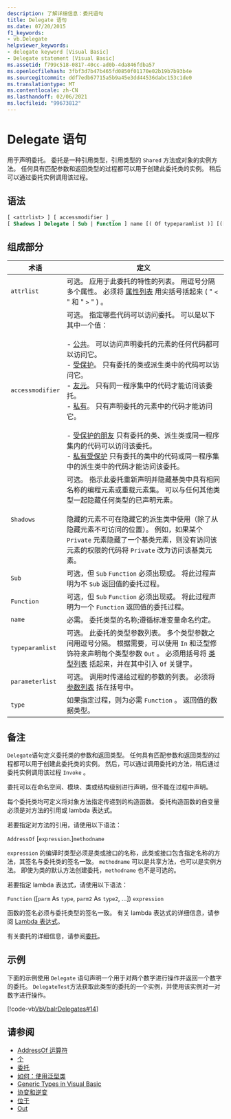 ```yaml
---
description: 了解详细信息：委托语句
title: Delegate 语句
ms.date: 07/20/2015
f1_keywords:
- vb.Delegate
helpviewer_keywords:
- delegate keyword [Visual Basic]
- Delegate statement [Visual Basic]
ms.assetid: f799c518-0817-40cc-ad0b-4da846fdba57
ms.openlocfilehash: 3fbf3d7b47b465fd0850f01170e02b19b7b93b4e
ms.sourcegitcommit: ddf7edb67715a5b9a45e3dd44536dabc153c1de0
ms.translationtype: MT
ms.contentlocale: zh-CN
ms.lasthandoff: 02/06/2021
ms.locfileid: "99673812"
---
```

# <a name="delegate-statement"></a>Delegate 语句

用于声明委托。 委托是一种引用类型，引用类型的 `Shared` 方法或对象的实例方法。 任何具有匹配参数和返回类型的过程都可以用于创建此委托类的实例。 稍后可以通过委托实例调用该过程。  
  
## <a name="syntax"></a>语法  
  
```vb  
[ <attrlist> ] [ accessmodifier ] _  
[ Shadows ] Delegate [ Sub | Function ] name [( Of typeparamlist )] [([ parameterlist ])] [ As type ]  
```  
  
## <a name="parts"></a>组成部分  
  
|术语|定义|  
|---|---|  
|`attrlist`|可选。 应用于此委托的特性的列表。 用逗号分隔多个属性。 必须将 [属性列表](attribute-list.md) 用尖括号括起来 ( " `<` " 和 " `>` " ) 。|  
|`accessmodifier`|可选。 指定哪些代码可以访问委托。 可以是以下其中一个值：<br /><br /> - [公共](../modifiers/public.md)。 可以访问声明委托的元素的任何代码都可以访问它。<br />-   [受保护](../modifiers/protected.md)。 只有委托的类或派生类中的代码可以访问它。<br />-   [友元](../modifiers/friend.md)。 只有同一程序集中的代码才能访问该委托。<br />- [私有](../modifiers/private.md)。 只有声明委托的元素中的代码才能访问它。<br /><br /> - [受保护的朋友](../modifiers/protected-friend.md) 只有委托的类、派生类或同一程序集内的代码可以访问该委托。 <br />- [私有受保护](../modifiers/private-protected.md) 只有委托的类中的代码或同一程序集中的派生类中的代码才能访问该委托。 |  
|`Shadows`|可选。 指示此委托重新声明并隐藏基类中具有相同名称的编程元素或重载元素集。 可以与任何其他类型一起隐藏任何类型的已声明元素。<br /><br /> 隐藏的元素不可在隐藏它的派生类中使用（除了从隐藏元素不可访问的位置）。 例如，如果某个 `Private` 元素隐藏了一个基类元素，则没有访问该元素的权限的代码将 `Private` 改为访问该基类元素。|  
|`Sub`|可选，但 `Sub` `Function` 必须出现或。 将此过程声明为不 `Sub` 返回值的委托过程。|  
|`Function`|可选，但 `Sub` `Function` 必须出现或。 将此过程声明为一个 `Function` 返回值的委托过程。|  
|`name`|必需。 委托类型的名称;遵循标准变量命名约定。|  
|`typeparamlist`|可选。 此委托的类型参数列表。 多个类型参数之间用逗号分隔。 根据需要，可以使用 `In` 和泛型修饰符来声明每个类型参数 `Out` 。 必须用括号将 [类型列表](type-list.md) 括起来，并在其中引入 `Of` 关键字。|  
|`parameterlist`|可选。 调用时传递给过程的参数的列表。 必须将 [参数列表](parameter-list.md) 括在括号中。|  
|`type`|如果指定过程，则为必需 `Function` 。 返回值的数据类型。|  
  
## <a name="remarks"></a>备注  

 `Delegate`语句定义委托类的参数和返回类型。 任何具有匹配参数和返回类型的过程都可以用于创建此委托类的实例。 然后，可以通过调用委托的方法，稍后通过委托实例调用该过程 `Invoke` 。  
  
 委托可以在命名空间、模块、类或结构级别进行声明，但不能在过程中声明。  
  
 每个委托类均可定义将对象方法指定传递到的构造函数。 委托构造函数的自变量必须是对方法的引用或 lambda 表达式。  
  
 若要指定对方法的引用，请使用以下语法：  
  
 `AddressOf` [`expression`.]`methodname`  
  
 `expression` 的编译时类型必须是类或接口的名称，此类或接口包含指定名称的方法，其签名与委托类的签名一致。 `methodname` 可以是共享方法，也可以是实例方法。 即使为类的默认方法创建委托，`methodname` 也不是可选的。  
  
 若要指定 lambda 表达式，请使用以下语法：  
  
 `Function` ([`parm` As `type`, `parm2` As `type2`, ...]) `expression`  
  
 函数的签名必须与委托类型的签名一致。 有关 lambda 表达式的详细信息，请参阅 [Lambda 表达式](../../programming-guide/language-features/procedures/lambda-expressions.md)。  
  
 有关委托的详细信息，请参阅[委托](../../programming-guide/language-features/delegates/index.md)。  
  
## <a name="example"></a>示例  

 下面的示例使用 `Delegate` 语句声明一个用于对两个数字进行操作并返回一个数字的委托。 `DelegateTest`方法获取此类型的委托的一个实例，并使用该实例对一对数字进行操作。  
  
 [!code-vb[VbVbalrDelegates#14](~/samples/snippets/visualbasic/VS_Snippets_VBCSharp/VbVbalrDelegates/VB/Class1.vb#14)]  
  
## <a name="see-also"></a>请参阅

- [AddressOf 运算符](../operators/addressof-operator.md)
- [个](of-clause.md)
- [委托](../../programming-guide/language-features/delegates/index.md)
- [如何：使用泛型类](../../programming-guide/language-features/data-types/how-to-use-a-generic-class.md)
- [Generic Types in Visual Basic](../../programming-guide/language-features/data-types/generic-types.md)
- [协变和逆变](../../programming-guide/concepts/covariance-contravariance/index.md)
- [位于](../modifiers/in-generic-modifier.md)
- [Out](../modifiers/out-generic-modifier.md)
